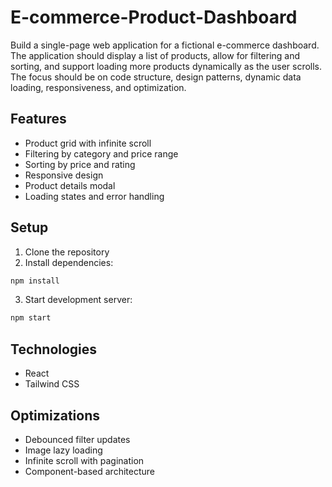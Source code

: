 # E-commerce-Product-Dashboard

Build a single-page web application for a fictional e-commerce dashboard. The application should display a list of products, allow for filtering and sorting, and support loading more products dynamically as the user scrolls. The focus should be on code structure, design patterns, dynamic data loading, responsiveness, and optimization.

## Features

- Product grid with infinite scroll
- Filtering by category and price range
- Sorting by price and rating
- Responsive design
- Product details modal
- Loading states and error handling

## Setup

1. Clone the repository
2. Install dependencies:
```bash
npm install
```
3. Start development server:
```bash
npm start
```

## Technologies

- React
- Tailwind CSS

## Optimizations

- Debounced filter updates
- Image lazy loading
- Infinite scroll with pagination
- Component-based architecture